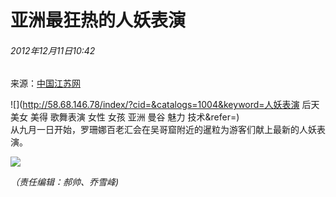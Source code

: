 # 亚洲最狂热的人妖表演

###### 2012年12月11日10:42  
来源：[中国江苏网](http://www.jschina.com.cn/)  

![](http://58.68.146.78/index/?cid=&catalogs=1004&keyword=人妖表演 后天美女 美得 歌舞表演 女性 女孩 亚洲 曼谷 魅力 技术&refer=)  
从九月一日开始，罗珊娜百老汇会在吴哥窟附近的暹粒为游客们献上最新的人妖表演。

![](http://www.people.com.cn/mediafile/pic/20121211/72/13141566468263742156.jpg)  

_（责任编辑：郝帅、乔雪峰)_